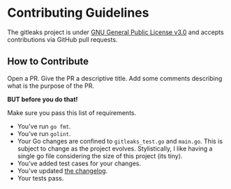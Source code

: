 # Contributing Guidelines

The gitleaks project is under [GNU General Public License v3.0](LICENSE.md) and accepts
contributions via GitHub pull requests.

## How to Contribute

Open a PR. Give the PR a descriptive title. Add some comments describing what is the purpose of the PR.

__BUT before you do that!__

Make sure you pass this list of requirements.

- You've run `go fmt`.
- You've run `golint`.
- Your Go changes are confined to `gitleaks_test.go` and `main.go`. This is subject to change as the project evolves. Stylistically, I like having a single go file considering the size of this project (its tiny).
- You've added test cases for your changes.
- You've updated [the changelog](CHANGELOG.md).
- Your tests pass.

